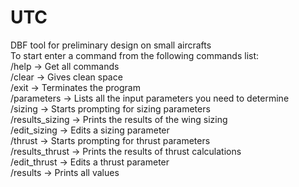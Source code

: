 # UTC
DBF tool for preliminary design on small aircrafts<br/>
To start enter a command from the following commands list:<br/>
/help              -> Get all commands <br/>
/clear             -> Gives clean space <br/>
/exit              -> Terminates the program <br/>
/parameters        -> Lists all the input parameters you need to determine <br/>
/sizing            -> Starts prompting for sizing parameters <br/>
/results_sizing    -> Prints the results of the wing sizing <br/>
/edit_sizing       -> Edits a sizing parameter <br/>
/thrust            -> Starts prompting for thrust parameters <br/>
/results_thrust    -> Prints the results of thrust calculations <br/>
/edit_thrust       -> Edits a thrust parameter <br/>
/results           -> Prints all values <br/>
